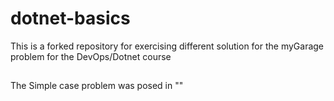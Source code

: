 # dotnet-basics
This is a forked repository for exercising different solution for the myGarage problem for the DevOps/Dotnet course
##
The Simple case problem was posed in ""
